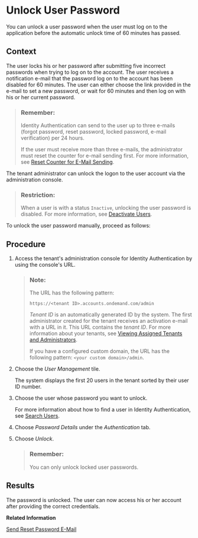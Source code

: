 <!-- loio9172552b5df14fdb9ad668fe763cfe51 -->

# Unlock User Password

You can unlock a user password when the user must log on to the application before the automatic unlock time of 60 minutes has passed.



## Context

The user locks his or her password after submitting five incorrect passwords when trying to log on to the account. The user receives a notification e-mail that the password log on to the account has been disabled for 60 minutes. The user can either choose the link provided in the e-mail to set a new password, or wait for 60 minutes and then log on with his or her current password.

> ### Remember:  
> Identity Authentication can send to the user up to three e-mails \(forgot password, reset password, locked password, e-mail verification\) per 24 hours.
> 
> If the user must receive more than three e-mails, the administrator must reset the counter for e-mail sending first. For more information, see [Reset Counter for E-Mail Sending](reset-counter-for-e-mail-sending-08f634b.md).

The tenant administrator can unlock the logon to the user account via the administration console.

> ### Restriction:  
> When a user is with a status `Inactive`, unlocking the user password is disabled. For more information, see [Deactivate Users](deactivate-users-99cf468.md).

To unlock the user password manually, proceed as follows:



## Procedure

1.  Access the tenant's administration console for Identity Authentication by using the console's URL.

    > ### Note:  
    > The URL has the following pattern:
    > 
    > `https://<tenant ID>.accounts.ondemand.com/admin`
    > 
    > *Tenant ID* is an automatically generated ID by the system. The first administrator created for the tenant receives an activation e-mail with a URL in it. This URL contains the *tenant ID*. For more information about your tenants, see [Viewing Assigned Tenants and Administrators](../viewing-assigned-tenants-and-administrators-f56e6f2.md).
    > 
    > If you have a configured custom domain, the URL has the following pattern: `<your custom domain>/admin`.

2.  Choose the *User Management* tile.

    The system displays the first 20 users in the tenant sorted by their user ID number.

3.  Choose the user whose password you want to unlock.

    For more information about how to find a user in Identity Authentication, see [Search Users](search-users-06078a6.md).

4.  Choose *Password Details* under the *Authentication* tab.

5.  Choose *Unlock*.

    > ### Remember:  
    > You can only unlock locked user passwords.




<a name="loio9172552b5df14fdb9ad668fe763cfe51__result_pvt_lpv_t1b"/>

## Results

The password is unlocked. The user can now access his or her account after providing the correct credentials.

**Related Information**  


[Send Reset Password E-Mail](send-reset-password-e-mail-da55abf.md "You can trigger the sending of an e-mail to the user with reset password information.")

